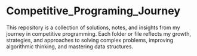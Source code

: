 # Competitive_Programing_Journey
This repository is a collection of solutions, notes, and insights from my journey in competitive programming. Each folder or file reflects my growth, strategies, and approaches to solving complex problems, improving algorithmic thinking, and mastering data structures.
